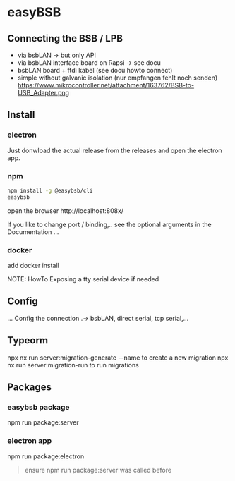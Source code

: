 # easyBSB

## Connecting the BSB / LPB

* via bsbLAN -> but only API
* via bsbLAN interface board on Rapsi -> see docu
* bsbLAN board + ftdi kabel (see docu howto connect)
* simple without galvanic isolation (nur empfangen fehlt noch senden) https://www.mikrocontroller.net/attachment/163762/BSB-to-USB_Adapter.png

## Install

### electron

Just donwload the actual release from the releases and open the
electron app.

### npm

```bash
npm install -g @easybsb/cli
easybsb
```
open the browser http://localhost:808x/

If you like to change port / binding,.. see the optional arguments
in the Documentation ...

### docker

add docker install

NOTE:  HowTo Exposing a tty serial device if needed

## Config

... Config the connection .-> bsbLAN, direct serial, tcp serial,...

## Typeorm

npx nx run server:migration-generate --name <NAME> to create a new migration
npx nx run server:migration-run to run migrations

## Packages

### easybsb package

npm run package:server

### electron app

npm run package:electron

> ensure npm run package:server was called before
